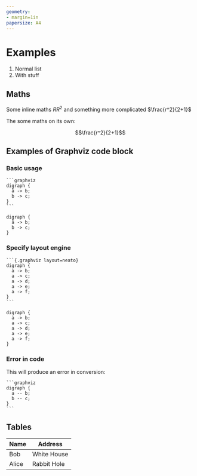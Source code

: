 ```yaml
---
geometry:
- margin=1in
papersize: A4
---
```


# Examples

1. Normal list
2. With stuff

## Maths

Some inline maths $RR^2$ and something more complicated $\frac{r^2}{2+1}$

The some maths on its own:

$$\frac{r^2}{2+1}$$

## Examples of Graphviz code block

### Basic usage

````text
```graphviz
digraph {
  å -> b;
  b -> c;
}
```
````

```graphviz
digraph {
  å -> b;
  b -> c;
}
```

### Specify layout engine

````text
```{.graphviz layout=neato}
digraph {
  a -> b;
  a -> c;
  a -> d;
  a -> e;
  a -> f;
}
```
````

```{.graphviz layout=neato}
digraph {
  a -> b;
  a -> c;
  a -> d;
  a -> e;
  a -> f;
}
```

### Error in code

This will produce an error in conversion:

````text
```graphviz
digraph {
  a -- b;
  b -- c;
}
```
````

## Tables

| Name | Address |
|---|--------|
|Bob|White House|
|Alice|Rabbit Hole|

